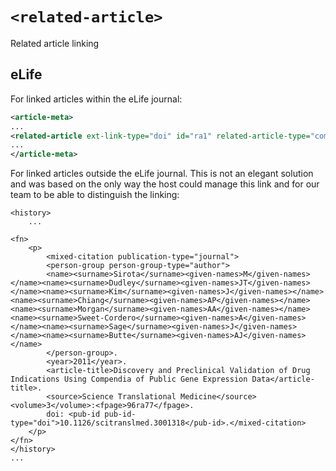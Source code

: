 # `<related-article>`

Related article linking


## eLife
For linked articles within the eLife journal:


```xml
<article-meta>
...
<related-article ext-link-type="doi" id="ra1" related-article-type="commentary" xlink:href="10.7554/eLife.00013"/>
...
</article-meta>
```


For linked articles outside the eLife journal. This is not an elegant solution and was based on the only way the host could manage this link and for our team to be able to distinguish the linking:


```
<history>
    ...

<fn>
    <p>
        <mixed-citation publication-type="journal">
        <person-group person-group-type="author">
        <name><surname>Sirota</surname><given-names>M</given-names></name><name><surname>Dudley</surname><given-names>JT</given-names></name><name><surname>Kim</surname><given-names>J</given-names></name><name><surname>Chiang</surname><given-names>AP</given-names></name><name><surname>Morgan</surname><given-names>AA</given-names></name><name><surname>Sweet-Cordero</surname><given-names>A</given-names></name><name><surname>Sage</surname><given-names>J</given-names></name><name><surname>Butte</surname><given-names>AJ</given-names></name>
        </person-group>.
        <year>2011</year>. 
        <article-title>Discovery and Preclinical Validation of Drug Indications Using Compendia of Public Gene Expression Data</article-title>. 
        <source>Science Translational Medicine</source> <volume>3</volume>:<fpage>96ra77</fpage>. 
        doi: <pub-id pub-id-type="doi">10.1126/scitranslmed.3001318</pub-id>.</mixed-citation>
    </p>
</fn>
</history>
...
```

